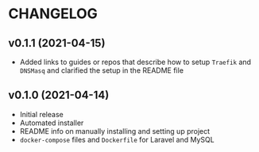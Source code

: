# CHANGELOG

## v0.1.1 (2021-04-15)

* Added links to guides or repos that describe how to setup `Traefik` and `DNSMasq` and clarified the setup in the README file

## v0.1.0 (2021-04-14)

* Initial release
* Automated installer
* README info on manually installing and setting up project
* `docker-compose` files and `Dockerfile` for Laravel and MySQL
